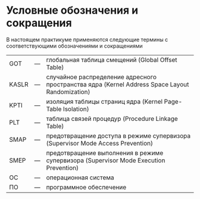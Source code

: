 # Условные обозначения и сокращения

В настоящем практикуме применяются следующие термины с соответствующими обозначениями и сокращениями

|  |  |  |
| :--- | :--- | :--- |
| GOT | — | глобальная таблица смещений \(Global Offset Table\) |
| KASLR | — | случайное распределение адресного пространства ядра \(Kernel Address Space Layout Randomization\) |
| KPTI | — | изоляция таблицы страниц ядра \(Kernel Page-Table Isolation\) |
| PLT | — | таблица связей процедур \(Procedure Linkage Table\) |
| SMAP | — | предотвращение доступа в режиме супервизора \(Supervisor Mode Access Prevention\) |
| SMEP | — | предотвращение выполнения в режиме супервизора \(Supervisor Mode Execution Prevention\) |
| ОС | — | операционная система |
| ПО | — | программное обеспечение |



